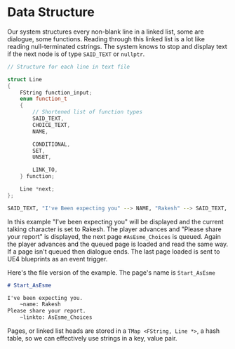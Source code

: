 Data Structure
==============

Our system structures every non-blank line in a linked list, some are dialogue, some functions.
Reading through this linked list is a lot like reading null-terminated cstrings.
The system knows to stop and display text if the next node is of type `SAID_TEXT` or `nullptr`.

```cpp
// Structure for each line in text file

struct Line
{
	FString function_input;
	enum function_t
	{
		// Shortened list of function types
		SAID_TEXT,
		CHOICE_TEXT,
		NAME,

		CONDITIONAL,
		SET,
		UNSET,

		LINK_TO,
	} function;

	Line *next;
};
```

```bash
SAID_TEXT, "I've Been expecting you" --> NAME, "Rakesh" --> SAID_TEXT, "Please share your report" --> LINK_TO, "AsEsme_Choices" --> nullptr
```

In this example "I've been expecting you" will be displayed and the current talking character is set to Rakesh.
The player advances and "Please share your report" is displayed, the next page `#AsEsme_Choices` is queued.
Again the player advances and the queued page is loaded and read the same way.
If a page isn't queued then dialogue ends.
The last page loaded is sent to UE4 blueprints as an event trigger.

Here's the file version of the example.
The page's name is `Start_AsEsme`

```markdown
# Start_AsEsme

I've been expecting you.
	~name: Rakesh
Please share your report.
	~linkto: AsEsme_Choices
```

Pages, or linked list heads are stored in a `TMap <FString, Line *>`, a hash table,
so we can effectively use strings in a key, value pair.
